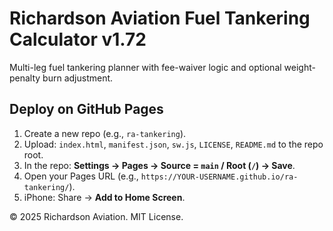 # Richardson Aviation Fuel Tankering Calculator v1.72

Multi-leg fuel tankering planner with fee-waiver logic and optional weight-penalty burn adjustment.

## Deploy on GitHub Pages
1. Create a new repo (e.g., `ra-tankering`).
2. Upload: `index.html`, `manifest.json`, `sw.js`, `LICENSE`, `README.md` to the repo root.
3. In the repo: **Settings → Pages → Source = `main` / Root (`/`) → Save**.
4. Open your Pages URL (e.g., `https://YOUR-USERNAME.github.io/ra-tankering/`).
5. iPhone: Share → **Add to Home Screen**.

© 2025 Richardson Aviation. MIT License.

